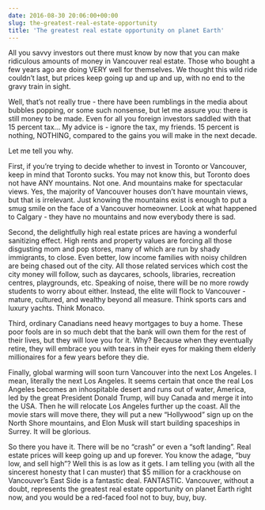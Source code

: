 ```yaml
---
date: 2016-08-30 20:06:00+00:00
slug: the-greatest-real-estate-opportunity
title: 'The greatest real estate opportunity on planet Earth'
---
```


All you savvy investors out there must know by now that you can make ridiculous amounts of money in Vancouver real estate. Those who bought a few years ago are doing VERY well for themselves. We thought this wild ride couldn’t last, but prices keep going up and up and up, with no end to the gravy train in sight.

Well, that’s not really true - there have been rumblings in the media about bubbles popping, or some such nonsense, but let me assure you: there is still money to be made. Even for all you foreign investors saddled with that 15 percent tax... My advice is - ignore the tax, my friends. 15 percent is nothing, NOTHING, compared to the gains you will make in the next decade.

Let me tell you why.

<!--more--> 

First, if you’re trying to decide whether to invest in Toronto or Vancouver, keep in mind that Toronto sucks. You may not know this, but Toronto does not have ANY mountains. Not one. And mountains make for spectacular views. Yes, the majority of Vancouver houses don’t have mountain views, but that is irrelevant. Just knowing the mountains exist is enough to put a smug smile on the face of a Vancouver homeowner. Look at what happened to Calgary - they have no mountains and now everybody there is sad.

Second, the delightfully high real estate prices are having a wonderful sanitizing effect. High rents and property values are forcing all those disgusting mom and pop stores, many of which are run by shady immigrants, to close. Even better, low income families with noisy children are being chased out of the city. All those related services which cost the city money will follow, such as daycares, schools, libraries, recreation centres, playgrounds, etc. Speaking of noise, there will be no more rowdy students to worry about either. Instead, the elite will flock to Vancouver - mature, cultured, and wealthy beyond all measure. Think sports cars and luxury yachts. Think Monaco.

Third, ordinary Canadians need heavy mortgages to buy a home. These poor fools are in so much debt that the bank will own them for the rest of their lives, but they will love you for it. Why? Because when they eventually retire, they will embrace you with tears in their eyes for making them elderly millionaires for a few years before they die.

Finally, global warming will soon turn Vancouver into the next Los Angeles. I mean, literally the next Los Angeles. It seems certain that once the real Los Angeles becomes an inhospitable desert and runs out of water, America, led by the great President Donald Trump, will buy Canada and merge it into the USA. Then he will relocate Los Angeles further up the coast. All the movie stars will move there, they will put a new “Hollywood” sign up on the North Shore mountains, and Elon Musk will start building spaceships in Surrey. It will be glorious.

So there you have it. There will be no “crash” or even a “soft landing”. Real estate prices will keep going up and up forever. You know the adage, “buy low, and sell high”? Well this is as low as it gets. I am telling you (with all the sincerest honesty that I can muster) that $5 million for a crackhouse on Vancouver’s East Side is a fantastic deal. FANTASTIC. Vancouver, without a doubt, represents the greatest real estate opportunity on planet Earth right now, and you would be a red-faced fool not to buy, buy, buy.